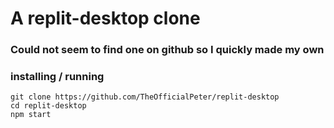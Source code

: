 # A replit-desktop clone 

### Could not seem to find one on github so I quickly made my own
### installing / running
```
git clone https://github.com/TheOfficialPeter/replit-desktop
cd replit-desktop
npm start
```
